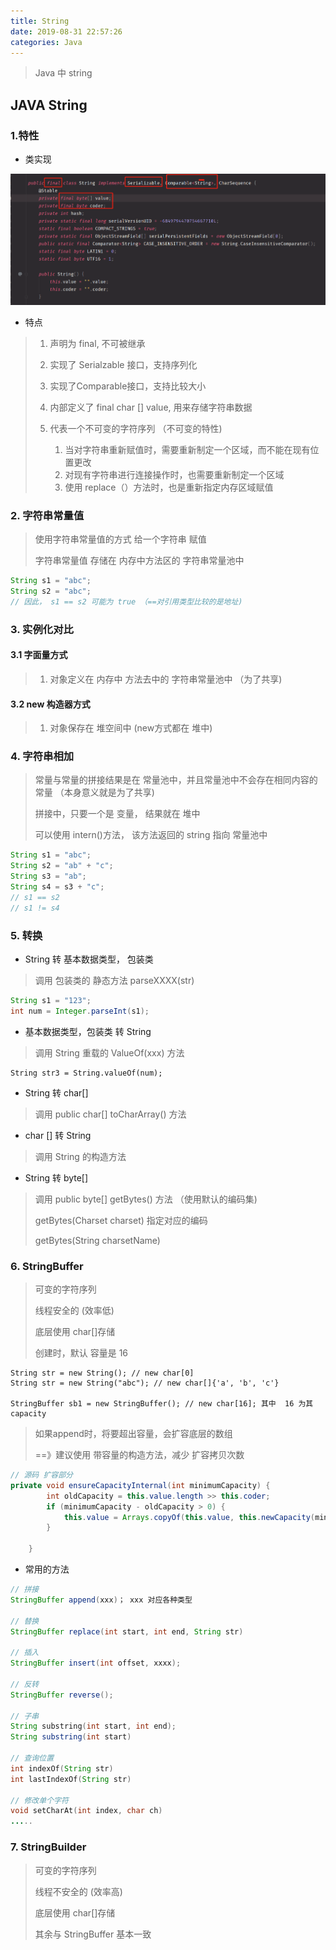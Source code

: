 ```yaml
---
title: String
date: 2019-08-31 22:57:26
categories: Java
---
```


> Java 中 string

<!-- more-->

## JAVA String

<!-- more -->

### 1.特性

- 类实现

![](String/20190831230117.png)

- 特点

> 1. 声明为 final, 不可被继承
>
> 2. 实现了 Serialzable 接口，支持序列化
> 3. 实现了Comparable接口，支持比较大小
> 4. 内部定义了 final char [] value, 用来存储字符串数据
> 5. 代表一个不可变的字符序列 （不可变的特性)
>    1. 当对字符串重新赋值时，需要重新制定一个区域，而不能在现有位置更改
>    2. 对现有字符串进行连接操作时，也需要重新制定一个区域
>    3. 使用 replace（）方法时，也是重新指定内存区域赋值

### 2. 字符串常量值

> 使用字符串常量值的方式 给一个字符串 赋值
>
> 字符串常量值 存储在  内存中方法区的 字符串常量池中

```java
String s1 = "abc";
String s2 = "abc";
// 因此， s1 == s2 可能为 true （==对引用类型比较的是地址)
```

### 3. 实例化对比

#### 3.1 字面量方式

> 1. 对象定义在 内存中 方法去中的 字符串常量池中 （为了共享)

#### 3.2 new 构造器方式

> 1. 对象保存在 堆空间中 (new方式都在 堆中)

### 4. 字符串相加

> 常量与常量的拼接结果是在 常量池中，并且常量池中不会存在相同内容的常量 （本身意义就是为了共享)
>
> 拼接中，只要一个是 变量， 结果就在 堆中
>
> 可以使用 intern()方法， 该方法返回的 string 指向 常量池中

```java
String s1 = "abc";
String s2 = "ab" + "c";
String s3 = "ab";
String s4 = s3 + "c";
// s1 == s2
// s1 != s4
```

### 5. 转换

- String 转 基本数据类型， 包装类

> 调用 包装类的 静态方法   parseXXXX(str)

```java
String s1 = "123";
int num = Integer.parseInt(s1);
```

- 基本数据类型，包装类  转 String

> 调用 String 重载的 ValueOf(xxx) 方法

```
String str3 = String.valueOf(num);
```

- String 转 char[]

> 调用 public char[] toCharArray() 方法

- char [] 转 String

> 调用 String 的构造方法

- String 转 byte[]

> 调用 public byte[] getBytes() 方法 （使用默认的编码集)
>
> getBytes(Charset charset)  指定对应的编码
>
> getBytes(String charsetName)

### 6. StringBuffer

> 可变的字符序列
>
> 线程安全的 (效率低)
>
> 底层使用 char[]存储
>
> 创建时，默认 容量是 16

```
String str = new String(); // new char[0]
String str = new String("abc"); // new char[]{'a', 'b', 'c'}

StringBuffer sb1 = new StringBuffer(); // new char[16]; 其中  16 为其 capacity
```

> 如果append时，将要超出容量，会扩容底层的数组
>
> ==》建议使用 带容量的构造方法，减少 扩容拷贝次数

```java
// 源码 扩容部分
private void ensureCapacityInternal(int minimumCapacity) {
        int oldCapacity = this.value.length >> this.coder;
        if (minimumCapacity - oldCapacity > 0) {
            this.value = Arrays.copyOf(this.value, this.newCapacity(minimumCapacity) << this.coder);
        }

    }
```

- 常用的方法

```java
// 拼接
StringBuffer append(xxx)； xxx 对应各种类型

// 替换
StringBuffer replace(int start, int end, String str)

// 插入
StringBuffer insert(int offset, xxxx);

// 反转
StringBuffer reverse();

// 子串
String substring​(int start, int end);
String substring(int start)
    
// 查询位置
int	indexOf​(String str)
int	lastIndexOf​(String str)
    
// 修改单个字符
void setCharAt​(int index, char ch)
.....
```



### 7. StringBuilder

> 可变的字符序列
>
> 线程不安全的 (效率高)
>
> 底层使用 char[]存储
>
> 其余与 StringBuffer 基本一致

